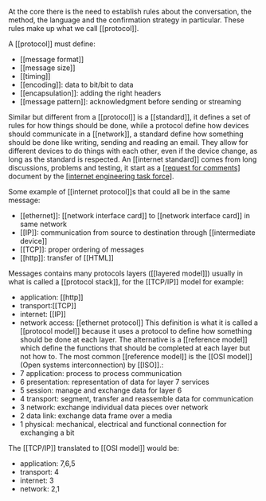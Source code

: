 At the core there is the need to establish rules about the conversation, the method, the language and the confirmation strategy in particular. These rules make up what we call [[protocol]].

A [[protocol]] must define:
- [[message format]]
- [[message size]]
- [[timing]]
- [[encoding]]: data to bit/bit to data
- [[encapsulation]]: adding the right headers
- [[message pattern]]: acknowledgment before sending or streaming


Similar but different from a [[protocol]] is a [[standard]], it defines a set of rules for how things should be done, while a protocol define how devices should communicate in a [[network]], a standard define how something should be done like writing, sending and reading an email.
They allow for different devices to do things with each other, even if the device change, as long as the standard is respected.
An [[internet standard]] comes from long discussions, problems and testing, it start as a [[request for comments]](RFC) document by the [[internet engineering task force]](IETF).

Some example of [[internet protocol]]s that could all be in the same message:
- [[ethernet]]: [[network interface card]] to [[network interface card]] in same network
- [[IP]]: communication from source to destination through [[intermediate device]]
- [[TCP]]: proper ordering of messages
- [[http]]: transfer of [[HTML]]

Messages contains many protocols layers ([[layered model]]) usually in what is called a [[protocol stack]], for the [[TCP/IP]] model for example:
- application: [[http]]
- transport:[[TCP]] 
- internet: [[IP]]
- network access: [[ethernet protocol]]
This definition is what it is called a [[protocol model]] because it uses a protocol to define how something should be done at each layer. The alternative is a [[reference model]] which define the functions that should be completed at each layer but not how to. The most common [[reference model]] is the [[OSI model]](Open systems interconnection) by [[ISO]].:
- 7 application: process to process communication
- 6 presentation: representation of data for layer 7 services
- 5 session: manage and exchange data for layer 6
- 4 transport: segment, transfer and reassemble data for communication
- 3 network: exchange individual data pieces over network
- 2 data link: exchange data frame over a media
- 1 physical: mechanical, electrical and functional connection for exchanging a bit

The [[TCP/IP]] translated to [[OSI model]] would be:
- application: 7,6,5
- transport: 4
- internet: 3
- network: 2,1